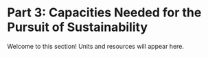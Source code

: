 # Part 3: Capacities Needed for the Pursuit of Sustainability

Welcome to this section! Units and resources will appear here.

<!-- Add unit links here as you create them. -->